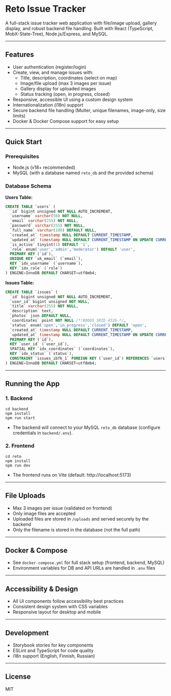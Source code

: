 # Reto Issue Tracker

A full-stack issue tracker web application with file/image upload, gallery display, and robust backend file handling. Built with React (TypeScript, MobX-State-Tree), Node.js/Express, and MySQL.

---

## Features
- User authentication (register/login)
- Create, view, and manage issues with:
  - Title, description, coordinates (select on map)
  - Image/file upload (max 3 images per issue)
  - Gallery display for uploaded images
  - Status tracking (open, in progress, closed)
- Responsive, accessible UI using a custom design system
- Internationalization (i18n) support
- Secure backend file handling (Multer, unique filenames, image-only, size limits)
- Docker & Docker Compose support for easy setup

---

## Quick Start

### Prerequisites
- Node.js (v18+ recommended)
- MySQL (with a database named `reto_db` and the provided schema)

### Database Schema

**Users Table:**
```sql
CREATE TABLE `users` (
  `id` bigint unsigned NOT NULL AUTO_INCREMENT,
  `username` varchar(50) NOT NULL,
  `email` varchar(255) NOT NULL,
  `password` varchar(255) NOT NULL,
  `full_name` varchar(100) DEFAULT NULL,
  `created_at` timestamp NULL DEFAULT CURRENT_TIMESTAMP,
  `updated_at` timestamp NULL DEFAULT CURRENT_TIMESTAMP ON UPDATE CURRENT_TIMESTAMP,
  `is_active` tinyint(1) DEFAULT '1',
  `role` enum('user','admin','moderator') DEFAULT 'user',
  PRIMARY KEY (`id`),
  UNIQUE KEY `uk_email` (`email`),
  KEY `idx_username` (`username`),
  KEY `idx_role` (`role`)
) ENGINE=InnoDB DEFAULT CHARSET=utf8mb4;
```

**Issues Table:**
```sql
CREATE TABLE `issues` (
  `id` bigint unsigned NOT NULL AUTO_INCREMENT,
  `user_id` bigint unsigned NOT NULL,
  `title` varchar(255) NOT NULL,
  `description` text,
  `photos` json DEFAULT NULL,
  `coordinates` point NOT NULL /*!80003 SRID 4326 */,
  `status` enum('open','in_progress','closed') DEFAULT 'open',
  `created_at` timestamp NULL DEFAULT CURRENT_TIMESTAMP,
  `updated_at` timestamp NULL DEFAULT CURRENT_TIMESTAMP ON UPDATE CURRENT_TIMESTAMP,
  PRIMARY KEY (`id`),
  KEY `user_id` (`user_id`),
  SPATIAL KEY `idx_coordinates` (`coordinates`),
  KEY `idx_status` (`status`),
  CONSTRAINT `issues_ibfk_1` FOREIGN KEY (`user_id`) REFERENCES `users` (`id`) ON DELETE CASCADE
) ENGINE=InnoDB DEFAULT CHARSET=utf8mb4;
```

---

## Running the App

### 1. Backend
```
cd backend
npm install
npm run start
```
- The backend will connect to your MySQL `reto_db` database (configure credentials in `backend/.env`).

### 2. Frontend
```
cd reto
npm install
npm run dev
```
- The frontend runs on Vite (default: http://localhost:5173)

---

## File Uploads
- Max 3 images per issue (validated on frontend)
- Only image files are accepted
- Uploaded files are stored in `/uploads` and served securely by the backend
- Only the filename is stored in the database (not the full path)

---

## Docker & Compose
- See `docker-compose.yml` for full stack setup (frontend, backend, MySQL)
- Environment variables for DB and API URLs are handled in `.env` files

---

## Accessibility & Design
- All UI components follow accessibility best practices
- Consistent design system with CSS variables
- Responsive layout for desktop and mobile

---

## Development
- Storybook stories for key components
- ESLint and TypeScript for code quality
- i18n support (English, Finnish, Russian)

---

## License
MIT
